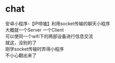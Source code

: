 # chat
安卓小程序-【IP唠嗑】利用socket传输的聊天小程序  
大概就一个Server 一个Client  
可以使同一个wifi下的两部设备进行信息交流  
就这，没别的了  
刚学socket传输时弄得小程序  
不小心翻出来了  
